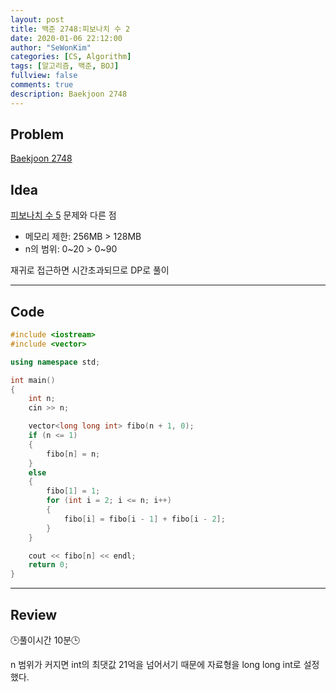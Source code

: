 ```yaml
---
layout: post
title: 백준 2748:피보나치 수 2
date: 2020-01-06 22:12:00
author: "SeWonKim"
categories: [CS, Algorithm]
tags: [알고리즘, 백준, BOJ]
fullview: false
comments: true
description: Baekjoon 2748
---
```


## Problem

[Baekjoon 2748](https://www.acmicpc.net/problem/2748)



## Idea

[피보나치 수 5](https://sewonkimm.github.io/algorithm/2020/01/06/Q10870.html) 문제와 다른 점      
- 메모리 제한: 256MB > 128MB
- n의 범위: 0~20 > 0~90

재귀로 접근하면 시간초과되므로 DP로 풀이


---

## Code
```cpp
#include <iostream>
#include <vector>

using namespace std;

int main()
{
    int n;
    cin >> n;

    vector<long long int> fibo(n + 1, 0);
    if (n <= 1)
    {
        fibo[n] = n;
    }
    else
    {
        fibo[1] = 1;
        for (int i = 2; i <= n; i++)
        {
            fibo[i] = fibo[i - 1] + fibo[i - 2];
        }
    }

    cout << fibo[n] << endl;
    return 0;
}
```

---

## Review
🕒풀이시간 10분🕒      

n 범위가 커지면 int의 최댓값 21억을 넘어서기 때문에 자료형을 long long int로 설정했다.
